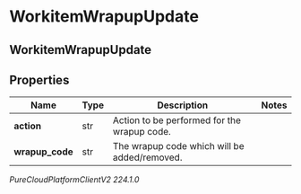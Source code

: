 # WorkitemWrapupUpdate

## WorkitemWrapupUpdate

## Properties

|Name | Type | Description | Notes|
|------------ | ------------- | ------------- | -------------|
| **action** | str | Action to be performed for the wrapup code. | |
| **wrapup_code** | str | The wrapup code which will be added/removed. | |



_PureCloudPlatformClientV2 224.1.0_

